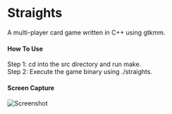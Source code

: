 # Straights
A multi-player card game written in C++ using gtkmm.

#### How To Use
Step 1: cd into the src directory and run make.  
Step 2: Execute the game binary using ./straights.

#### Screen Capture  
  ![Screenshot](http://i.imgur.com/9NJ85Xz.png "Screenshot0")
